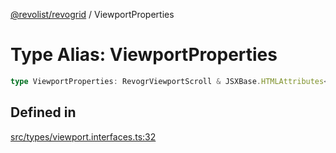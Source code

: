 [@revolist/revogrid](README.md) / ViewportProperties

# Type Alias: ViewportProperties

```ts
type ViewportProperties: RevogrViewportScroll & JSXBase.HTMLAttributes<HTMLRevogrViewportScrollElement>;
```

## Defined in

[src/types/viewport.interfaces.ts:32](https://github.com/revolist/revogrid/blob/db3bbd7b3dfb60c01decc2efa78ae175ced1baa0/src/types/viewport.interfaces.ts#L32)
